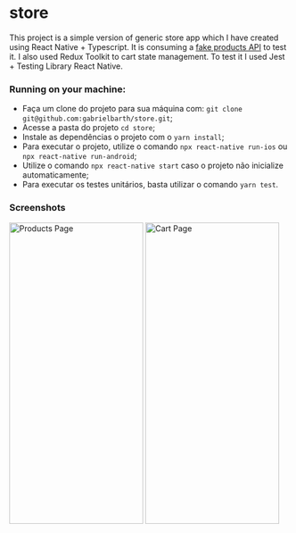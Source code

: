 # store

This project is a simple version of generic store app which I have created using React Native + Typescript. It is consuming a [fake products API](https://fakestoreapi.com/) to test it. I also used Redux Toolkit to cart state management. To test it I used Jest + Testing Library React Native.

### Running on your machine:

- Faça um clone do projeto para sua máquina com: `git clone git@github.com:gabrielbarth/store.git`;
- Acesse a pasta do projeto `cd store`;
- Instale as dependências o projeto com o `yarn install`;
- Para executar o projeto, utilize o comando `npx react-native run-ios` ou `npx react-native run-android`;
- Utilize o comando `npx react-native start` caso o projeto não inicialize automaticamente;
- Para executar os testes unitários, basta utilizar o comando `yarn test`.


### Screenshots

<p float="left">
<img src="https://user-images.githubusercontent.com/42456106/230899188-3a0779d2-887f-41ad-833e-0f51419badd8.png" alt="Products Page" width="240" height="540" />
<img src="https://user-images.githubusercontent.com/42456106/230899196-8a7f1c0a-ce59-41b3-84aa-b800ca170686.png" alt="Cart Page" width="240" height="540" />
</p>
